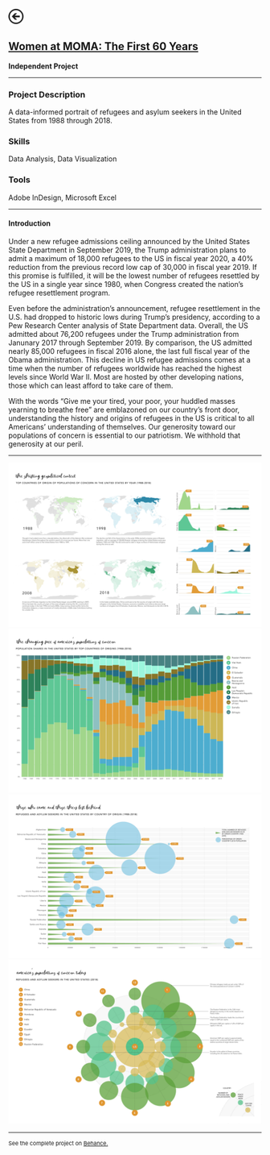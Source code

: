 [<img src="images/arrow_back.png?raw=true" width="30"/>](/data_science)

## [Women at MOMA: The First 60 Years](https://www.behance.net/gallery/87351527/Populations-of-Concern-Refugees-in-the-United-States)
**Independent Project**<br>

---

### Project Description
A data-informed portrait of refugees and asylum seekers in the United States from 1988 through 2018.

### Skills 
Data Analysis, Data Visualization

### Tools 
Adobe InDesign, Microsoft Excel

---

#### Introduction

Under a new refugee admissions ceiling announced by the United States State Department in September 2019, the Trump administration plans to admit a maximum of 18,000 refugees to the US in fiscal year 2020, a 40% reduction from the previous record low cap of 30,000 in fiscal year 2019. If this promise is fulfilled, it will be the lowest number of refugees resettled by the US in a single year since 1980, when Congress created the nation’s refugee resettlement program.

Even before the administration’s announcement, refugee resettlement in the U.S. had dropped to historic lows during Trump’s presidency, according to a Pew Research Center analysis of State Department data. Overall, the US admitted about 76,200 refugees under the Trump administration from Janunary 2017 through September 2019. By comparison, the US admitted nearly 85,000 refugees in fiscal 2016 alone,
the last full fiscal year of the Obama administration. This decline in US refugee admissions comes at a time when the number of refugees worldwide has reached the highest levels since World War II. Most are hosted by other developing nations, those which can least afford to take care of them.

With the words “Give me your tired, your poor, your huddled masses yearning to breathe free” are emblazoned on our country’s front door, understanding the history and origins of refugees in the US is critical to all Americans’ understanding of themselves. Our generosity toward our populations of concern is essential to our patriotism. We withhold that generosity at our peril. 

---

<img src="images/CGDV2.png?raw=true"/>

<img src="images/CGDV3.png?raw=true"/> 

<img src="images/CGDV4.png?raw=true"/>

<img src="images/CGDV5.png?raw=true"/>

---
<p style="font-size:11px">See the complete project on <a href="https://www.behance.net/gallery/87351527/Populations-of-Concern-Refugees-in-the-United-States">Behance.</a></p>
